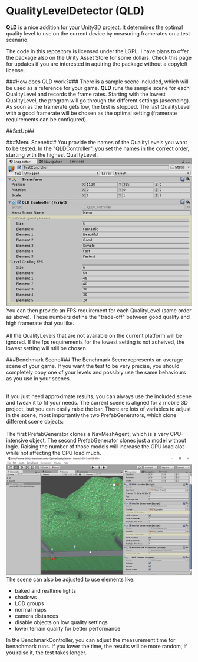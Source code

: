# QualityLevelDetector (QLD)
<b>QLD</b> is a nice addition for your Unity3D project. It determines the optimal quality level to use on the current device by measuring framerates on a test scenario.

The code in this repository is licensed under the LGPL. I have plans to offer the package also on the Unity Asset Store for some dollars. Check this page for updates if you are interested in aquiring the package without a copyleft license.

###How does QLD work?###
There is a sample scene included, which will be used as a reference for your game. <b>QLD</b> runs the sample scene for each QualityLevel and records the frame rates. Starting with the lowest QualityLevel, the program will go through the different settings (ascending). As soon as the framerate gets low, the test is stopped. The last QualityLevel with a good framerate will be chosen as the optimal setting (framerate requirements can be configured).

##SetUp##

###Menu Scene###
You provide the names of the QualityLevels you want to be tested. In the "QLDController", you set the names in the correct order, starting with the highest QualityLevel.
![BenchmarkSceneImportantSettings](/HowToImages/ControllerSetup.PNG?raw=true) <br/>
You can then provide an FPS requirement for each QualityLevel (same order as above). These numbers define the "trade-off" between good quality and high framerate that you like.<br/><br/>
All the QualityLevels that are not available on the current platform will be ignored. If the fps requirements for the lowest setting is not acheived, the lowest setting will still be chosen.

###Benchmark Scene###
The Benchmark Scene represents an average scene of your game. If you want the test to be very precise, you should completely copy one of your levels and possibly use the same behaviours as you use in your scenes.<br/><br/>

If you just need approximate results, you can always use the included scene and tweak it to fit your needs. The current scene is aligned for a mobile 3D project, but you can easily raise the bar. There are lots of variables to adjust in the scene, most importantly the two PrefabGenerators, which clone different scene objects:<br/><br/>
The first PrefabGenerator clones a NavMeshAgent, which is a very CPU-intensive object. The second PrefabGenerator clones just a model without logic. Raising the number of those models will increase the GPU load alot while not affecting the CPU load much.
![BenchmarkSceneImportantSettings](/HowToImages/BenchmarkSetup.PNG?raw=true) <br/>
The scene can also be adjusted to use elements like: 
- baked and realtime lights
- shadows
- LOD groups
- normal maps
- camera distances
- disable objects on low quality settings
- lower terrain quality for better performance

In the BenchmarkController, you can adjust the measurement time for benachmark runs. If you lower the time, the results will be more random, if you raise it, the test takes longer.
